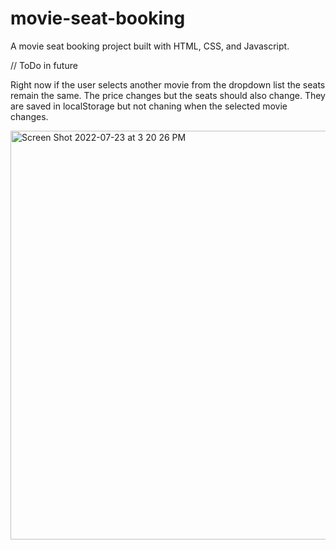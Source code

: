 # movie-seat-booking

A movie seat booking project built with HTML, CSS, and Javascript.

// ToDo in future

Right now if the user selects another movie from the dropdown list the seats remain the same.  The price changes but the seats should also change. They are saved in localStorage but not chaning when the selected movie changes.  

<img width="654" alt="Screen Shot 2022-07-23 at 3 20 26 PM" src="https://user-images.githubusercontent.com/19597150/180601240-94bc88ce-418a-4756-a0f5-67d4cc5f10b6.png">

